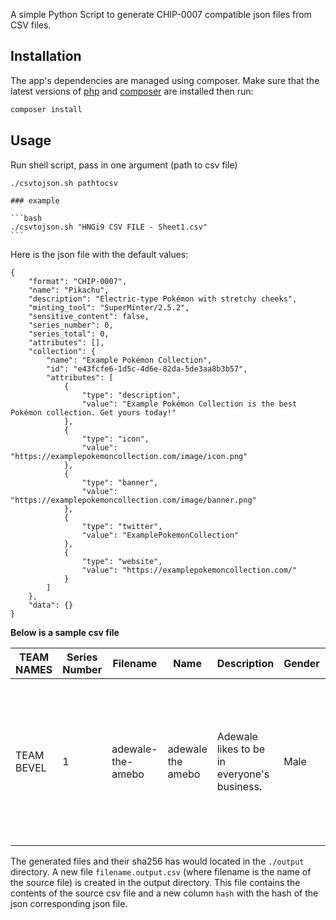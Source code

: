 A simple Python Script to generate CHIP-0007 compatible json files from CSV files.

## Installation

The app's dependencies are managed using composer. Make sure that the latest versions of [php](http://php.net) and [composer](https://getcomposer.org) are installed then run:

```bash
composer install
```

## Usage
Run shell script, pass in one argument (path to csv file)

```bash
./csvtojson.sh pathtocsv
```

	### example

	```bash
	./csvtojson.sh "HNGi9 CSV FILE - Sheet1.csv"
	```

Here is the json file with the default values:

```jsonc
{
    "format": "CHIP-0007",
    "name": "Pikachu",
    "description": "Electric-type Pokémon with stretchy cheeks",
    "minting_tool": "SuperMinter/2.5.2",
    "sensitive_content": false,
    "series_number": 0,
    "series_total": 0,
    "attributes": [],
    "collection": {
        "name": "Example Pokémon Collection",
        "id": "e43fcfe6-1d5c-4d6e-82da-5de3aa8b3b57",
        "attributes": [
            {
                "type": "description",
                "value": "Example Pokémon Collection is the best Pokémon collection. Get yours today!"
            },
            {
                "type": "icon",
                "value": "https://examplepokemoncollection.com/image/icon.png"
            },
            {
                "type": "banner",
                "value": "https://examplepokemoncollection.com/image/banner.png"
            },
            {
                "type": "twitter",
                "value": "ExamplePokemonCollection"
            },
            {
                "type": "website",
                "value": "https://examplepokemoncollection.com/"
            }
        ]
    },
    "data": {}
}
```

**Below is a sample csv file**

| TEAM NAMES | Series Number | Filename          | Name              | Description                                 | Gender | Attributes                                                                                                                        | UUID                                 |
| ---------- | ------------- | ----------------- | ----------------- | ------------------------------------------- | ------ | --------------------------------------------------------------------------------------------------------------------------------- | ------------------------------------ |
| TEAM BEVEL | 1             | adewale-the-amebo | adewale the amebo | Adewale likes to be in everyone's business. | Male   | hair: bald; eyes: black; teeth: none; clothing: red; accessories: mask; expression: none; strength: powerful; weakness: curiosity | cad316c3-37f8-4b27-9f53-9d803bfcfee7 |

The generated files and their sha256 has would located in the `./output` directory. A new file `filename.output.csv` (where filename is the name of the source file) is created in the output directory. This file contains the contents of the source csv file and a new column `hash` with the hash of the json corresponding json file.

